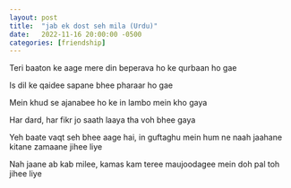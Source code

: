 ```yaml
---
layout: post
title:  "jab ek dost seh mila (Urdu)"
date:   2022-11-16 20:00:00 -0500
categories: [friendship]
---
```

Teri baaton ke aage mere din beperava ho ke qurbaan ho gae

Is dil ke qaidee sapane bhee pharaar ho gae

Mein khud se ajanabee ho ke in lambo mein kho gaya

Har dard, har fikr jo saath laaya tha voh bhee gaya

Yeh baate vaqt seh bhee aage hai, in guftaghu mein hum ne naah jaahane kitane zamaane jihee liye

Nah jaane ab kab milee, kamas kam teree maujoodagee mein doh pal toh jihee liye